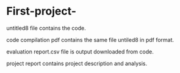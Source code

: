 # First-project-

untitled8 file contains the code.

code compilation pdf contains the same file untiled8 in pdf format.

evaluation report.csv file is output downloaded from code.

project report contains project description and analysis.
